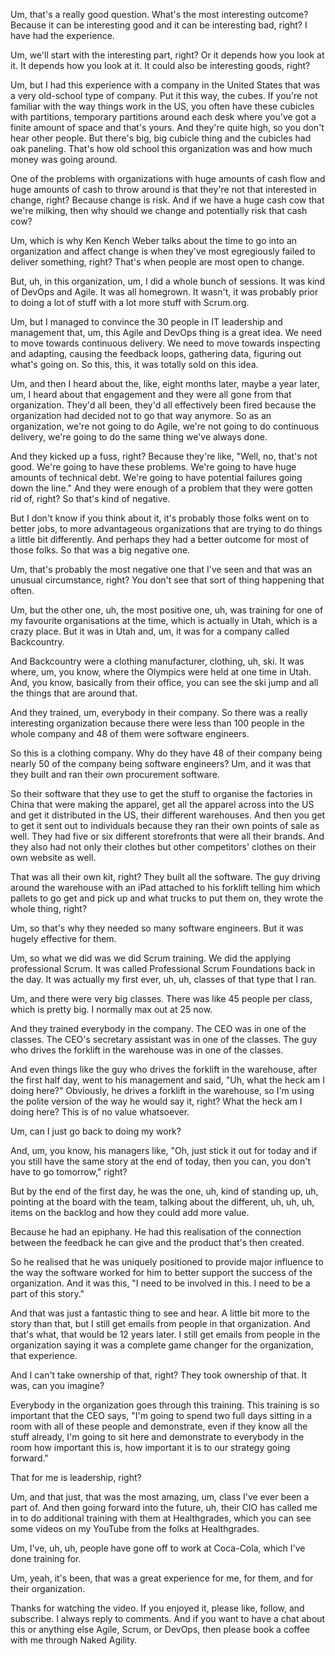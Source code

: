 Um, that's a really good question. What's the most interesting outcome? Because it can be interesting good and it can be interesting bad, right? I have had the experience. 

Um, we'll start with the interesting part, right? Or it depends how you look at it. It depends how you look at it. It could also be interesting goods, right? 

Um, but I had this experience with a company in the United States that was a very old-school type of company. Put it this way, the cubes. If you're not familiar with the way things work in the US, you often have these cubicles with partitions, temporary partitions around each desk where you've got a finite amount of space and that's yours. And they're quite high, so you don't hear other people. But there's big, big cubicle thing and the cubicles had oak paneling. That's how old school this organization was and how much money was going around. 

One of the problems with organizations with huge amounts of cash flow and huge amounts of cash to throw around is that they're not that interested in change, right? Because change is risk. And if we have a huge cash cow that we're milking, then why should we change and potentially risk that cash cow? 

Um, which is why Ken Kench Weber talks about the time to go into an organization and affect change is when they've most egregiously failed to deliver something, right? That's when people are most open to change. 

But, uh, in this organization, um, I did a whole bunch of sessions. It was kind of DevOps and Agile. It was all homegrown. It wasn't, it was probably prior to doing a lot of stuff with a lot more stuff with Scrum.org. 

Um, but I managed to convince the 30 people in IT leadership and management that, um, this Agile and DevOps thing is a great idea. We need to move towards continuous delivery. We need to move towards inspecting and adapting, causing the feedback loops, gathering data, figuring out what's going on. So this, this, it was totally sold on this idea. 

Um, and then I heard about the, like, eight months later, maybe a year later, um, I heard about that engagement and they were all gone from that organization. They'd all been, they'd all effectively been fired because the organization had decided not to go that way anymore. So as an organization, we're not going to do Agile, we're not going to do continuous delivery, we're going to do the same thing we've always done. 

And they kicked up a fuss, right? Because they're like, "Well, no, that's not good. We're going to have these problems. We're going to have huge amounts of technical debt. We're going to have potential failures going down the line." And they were enough of a problem that they were gotten rid of, right? So that's kind of negative. 

But I don't know if you think about it, it's probably those folks went on to better jobs, to more advantageous organizations that are trying to do things a little bit differently. And perhaps they had a better outcome for most of those folks. So that was a big negative one. 

Um, that's probably the most negative one that I've seen and that was an unusual circumstance, right? You don't see that sort of thing happening that often. 

Um, but the other one, uh, the most positive one, uh, was training for one of my favourite organisations at the time, which is actually in Utah, which is a crazy place. But it was in Utah and, um, it was for a company called Backcountry. 

And Backcountry were a clothing manufacturer, clothing, uh, ski. It was where, um, you know, where the Olympics were held at one time in Utah. And, you know, basically from their office, you can see the ski jump and all the things that are around that. 

And they trained, um, everybody in their company. So there was a really interesting organization because there were less than 100 people in the whole company and 48 of them were software engineers. 

So this is a clothing company. Why do they have 48 of their company being nearly 50 of the company being software engineers? Um, and it was that they built and ran their own procurement software. 

So their software that they use to get the stuff to organise the factories in China that were making the apparel, get all the apparel across into the US and get it distributed in the US, their different warehouses. And then you get to get it sent out to individuals because they ran their own points of sale as well. They had five or six different storefronts that were all their brands. And they also had not only their clothes but other competitors' clothes on their own website as well. 

That was all their own kit, right? They built all the software. The guy driving around the warehouse with an iPad attached to his forklift telling him which pallets to go get and pick up and what trucks to put them on, they wrote the whole thing, right? 

Um, so that's why they needed so many software engineers. But it was hugely effective for them. 

Um, so what we did was we did Scrum training. We did the applying professional Scrum. It was called Professional Scrum Foundations back in the day. It was actually my first ever, uh, uh, classes of that type that I ran. 

Um, and there were very big classes. There was like 45 people per class, which is pretty big. I normally max out at 25 now. 

And they trained everybody in the company. The CEO was in one of the classes. The CEO's secretary assistant was in one of the classes. The guy who drives the forklift in the warehouse was in one of the classes. 

And even things like the guy who drives the forklift in the warehouse, after the first half day, went to his management and said, "Uh, what the heck am I doing here?" Obviously, he drives a forklift in the warehouse, so I'm using the polite version of the way he would say it, right? What the heck am I doing here? This is of no value whatsoever. 

Um, can I just go back to doing my work? 

And, um, you know, his managers like, "Oh, just stick it out for today and if you still have the same story at the end of today, then you can, you don't have to go tomorrow," right? 

But by the end of the first day, he was the one, uh, kind of standing up, uh, pointing at the board with the team, talking about the different, uh, uh, uh, items on the backlog and how they could add more value. 

Because he had an epiphany. He had this realisation of the connection between the feedback he can give and the product that's then created. 

So he realised that he was uniquely positioned to provide major influence to the way the software worked for him to better support the success of the organization. And it was this, "I need to be involved in this. I need to be a part of this story." 

And that was just a fantastic thing to see and hear. A little bit more to the story than that, but I still get emails from people in that organization. And that's what, that would be 12 years later. I still get emails from people in the organization saying it was a complete game changer for the organization, that experience. 

And I can't take ownership of that, right? They took ownership of that. It was, can you imagine? 

Everybody in the organization goes through this training. This training is so important that the CEO says, "I'm going to spend two full days sitting in a room with all of these people and demonstrate, even if they know all the stuff already, I'm going to sit here and demonstrate to everybody in the room how important this is, how important it is to our strategy going forward." 

That for me is leadership, right? 

Um, and that just, that was the most amazing, um, class I've ever been a part of. And then going forward into the future, uh, their CIO has called me in to do additional training with them at Healthgrades, which you can see some videos on my YouTube from the folks at Healthgrades. 

Um, I've, uh, uh, people have gone off to work at Coca-Cola, which I've done training for. 

Um, yeah, it's been, that was a great experience for me, for them, and for their organization. 

Thanks for watching the video. If you enjoyed it, please like, follow, and subscribe. I always reply to comments. And if you want to have a chat about this or anything else Agile, Scrum, or DevOps, then please book a coffee with me through Naked Agility.
